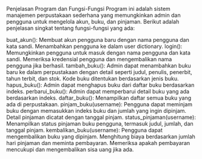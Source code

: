 Penjelasan Program dan Fungsi-Fungsi
Program ini adalah sistem manajemen perpustakaan sederhana yang memungkinkan admin dan pengguna untuk mengelola akun, buku, dan pinjaman. Berikut adalah penjelasan singkat tentang fungsi-fungsi yang ada:

buat_akun(): Membuat akun pengguna baru dengan nama pengguna dan kata sandi. Menambahkan pengguna ke dalam user dictionary.
login(): Memungkinkan pengguna untuk masuk dengan nama pengguna dan kata sandi. Memeriksa kredensial pengguna dan mengembalikan nama pengguna jika berhasil.
tambah_buku(): Admin dapat menambahkan buku baru ke dalam perpustakaan dengan detail seperti judul, penulis, penerbit, tahun terbit, dan stok. Kode buku ditentukan berdasarkan jenis buku.
hapus_buku(): Admin dapat menghapus buku dari daftar buku berdasarkan indeks.
perbarui_buku(): Admin dapat memperbarui detail buku yang ada berdasarkan indeks.
daftar_buku(): Menampilkan daftar semua buku yang ada di perpustakaan.
pinjam_buku(username): Pengguna dapat meminjam buku dengan memasukkan indeks buku dan jumlah yang ingin dipinjam. Detail pinjaman dicatat dengan tanggal pinjam.
status_pinjaman(username): Menampilkan status pinjaman buku pengguna, termasuk judul, jumlah, dan tanggal pinjam.
kembalikan_buku(username): Pengguna dapat mengembalikan buku yang dipinjam. Menghitung biaya berdasarkan jumlah hari pinjaman dan meminta pembayaran. Memeriksa apakah pembayaran mencukupi dan mengembalikan sisa uang jika ada.
